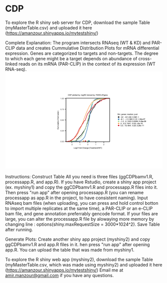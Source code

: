 # CDP


To explore the R shiny seb server for CDP, download the sample Table (myMasterTable.csv) and uploaded it here (https://amanzour.shinyapps.io/mytestshiny/)

Complete Explanation:
The program intersects RNAseq (WT & KD) and PAR-CLIP data and creates Cummulative Distribution Plots for mRNA differential expression. Genes are categorized to targets and non-targets. The degree to which each gene might be a target depends on abundance of cross-linked reads on its mRNA (PAR-CLIP) in the context of its expression (WT RNA-seq). 
![picture](CDP.png)

Instructions: 
Construct Table
All you need is three files (ggCDPbamv1.R, processapp.R, and app.R). If you have Rstudio, create a shiny app project (ex. myshiny1) and copy the ggCDPbamv1.R and processapp.R files into it. Then press "run app" after opening processapp.R (you can rename processapp as app.R in the project, to have consistent naming). Input RNAseq bam files (when uploading, you can press and hold control botton to import multiple replicates at the same time), a PAR-CLIP or an e-CLIP bam file, and gene annotation preferrably gencode format. If your files are large, you can alter the processapp.R file by alowaying more memory by changing line : options(shiny.maxRequestSize = 3000*1024^2). Save Table after running.

Generate Plots:
Create another shiny app project (myshiny2) and copy ggCDPbamv1.R and app.R files in it. hen press "run app" after opening app.R. You can upload the table that was made from myshiny1.

To explore the R shiny web app (myshiny2), download the sample Table (myMasterTable.csv, which was made using myshiny2) and uploaded it here (https://amanzour.shinyapps.io/mytestshiny/)
Email me at amir.manzour@gmail.com if you have any questions.
